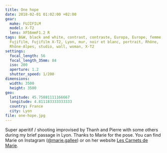 ```yaml
---
title: One hope
date: 2018-02-01 01:02:00 +02:00
gear:
  make: FUJIFILM
  model: X-T2
  lens: XF56mmF1.2 R
tags: B&W, black and white, contrast, contraste, Europa, Europe, femme, France,
  Fujifilm, Fujifilm X-T2, Lyon, mur, noir et blanc, portrait, Rhône,
  Rhône-Alpes, studio, wall, woman, X-T2
settings:
  focal_length: 56
  focal_length_35mm: 84
  iso: 200
  aperture: 1.2
  shutter_speed: 1/200
dimensions:
  width: 3500
  height: 3500
geo:
  latitude: 45.75881111166667
  longitude: 4.811183333333333
  country: France
  city: Lyon
file: one-hope.jpg
---
```


Super aperitif / shooting improvised by Thanh and Pierre with some others during my brief passage in Lyon.   Thanks to Marie for the pose.  You can find Marie on Instagram (<a href="https://www.instagram.com/marie.gallee/">@marie.gallee</a>) or on her website <a href="https://lescarnetsdemarie.jimdo.com/">Les Carnets de Marie</a>.
